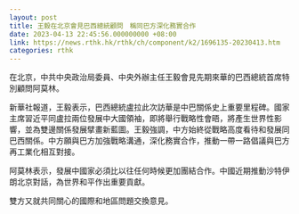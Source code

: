 ```yaml
---
layout: post
title: 王毅在北京會見巴西總統顧問　稱同巴方深化務實合作
date: 2023-04-13 22:45:56.000000000 +08:00
link: https://news.rthk.hk/rthk/ch/component/k2/1696135-20230413.htm
categories: rthk
---
```


在北京，中共中央政治局委員、中央外辦主任王毅會見先期來華的巴西總統首席特別顧問阿莫林。

新華社報道，王毅表示，巴西總統盧拉此次訪華是中巴關係史上重要里程碑。國家主席習近平同盧拉兩位發展中大國領袖，即將舉行戰略性會晤，將產生世界性影響，並為雙邊關係發展擘畫新藍圖。王毅強調，中方始終從戰略高度看待和發展同巴西關係。中方願與巴方加強戰略溝通，深化務實合作，推動一帶一路倡議與巴方再工業化相互對接。

阿莫林表示，發展中國家必須比以往任何時候更加團結合作。中國近期推動沙特伊朗北京對話，為世界和平作出重要貢獻。

雙方又就共同關心的國際和地區問題交換意見。
